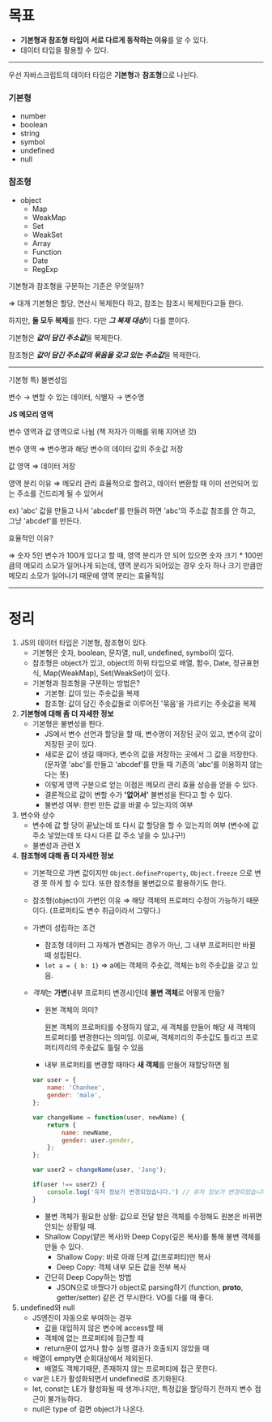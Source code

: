 # 목표

- **기본형과 참조형 타입이 서로 다르게 동작하는 이유**를 알 수 있다.
- 데이터 타입을 활용할 수 있다.

---

우선 자바스크립트의 데이터 타입은 **기본형**과 **참조형**으로 나뉜다.

### 기본형

- number
- boolean
- string
- symbol
- undefined
- null

### 참조형

- object
    - Map
    - WeakMap
    - Set
    - WeakSet
    - Array
    - Function
    - Date
    - RegExp

기본형과 참조형을 구분하는 기준은 무엇일까?

⇒ 대개 기본형은 할당, 연산시 복제한다 하고, 참조는 참조시 복제한다고들 한다.

하지만, **둘 모두 복제**를 한다. 다만 ***그 복제 대상***이 다를 뿐이다.

기본형은 ***값이 담긴 주소값***을 복제한다.

참조형은 ***값이 담긴 주소값의 묶음을 갖고 있는 주소값***을 복제한다.

---

기본형 특) 불변성임

변수 → 변할 수 있는 데이터, 식별자 → 변수명

**JS 메모리 영역**

변수 영역과 값 영역으로 나뉨 (책 저자가 이해를 위해 지어낸 것)

변수 영역 ⇒ 변수명과 해당 변수의 데이터 값의 주솟값 저장

값 영역 ⇒ 데이터 저장

영역 분리 이유 ⇒ 메모리 관리 효율적으로 할려고, 데이터 변환할 때 이미 선언되어 있는 주소를 건드리게 될 수 있어서

ex) 'abc' 값을 만들고 나서 'abcdef'를 만들려 하면 'abc'의 주소값 참조를 안 하고, 그냥 'abcdef'를 만든다.

효율적인 이유?

⇒ 숫자 5인 변수가 100개 있다고 할 때, 영역 분리가 안 되어 있으면 숫자 크기 * 100만큼의 메모리 소모가 일어나게 되는데, 영역 분리가 되어있는 경우 숫자 하나 크기 만큼만 메모리 소모가 일어나기 때문에 영역 분리는 효율적임

---

# 정리

1. JS의 데이터 타입은 기본형, 참조형이 있다.
    - 기본형은 숫자, boolean, 문자열, null, undefined, symbol이 있다.
    - 참조형은 object가 있고, object의 하위 타입으로 배열, 함수, Date, 정규표현식, Map(WeakMap), Set(WeakSet)이 있다.
    - 기본형과 참조형을 구분하는 방법은?
        - 기본형: 값이 있는 주솟값을 복제
        - 참조형: 값이 담긴 주솟값들로 이루어진 '묶음'을 가르키는 주솟값을 복제
2. **기본형에 대해 좀 더 자세한 정보**
    - 기본형은 불변성을 띈다.
        - JS에서 변수 선언과 할당을 할 때, 변수명이 저장된 곳이 있고, 변수의 값이 저장된 곳이 있다.
        - 새로운 값이 생길 때마다, 변수의 값을 저장하는 곳에서 그 값을 저장한다. (문자열 'abc'를 만들고 'abcdef'를 만들 때 기존의 'abc'를 이용하지 않는다는 뜻)
        - 이렇게 영역 구분으로 얻는 이점은 메모리 관리 효율 상승을 얻을 수 있다.
        - 결론적으로 값이 변할 수가 **'없어서'** 불변성을 띈다고 할 수 있다.
        - 불변성 여부: 한번 만든 값을 바꿀 수 있는지의 여부
3. 변수와 상수
    - 변수에 값 할 당이 끝났는데 또 다시 값 할당을 할 수 있는지의 여부
    (변수에 값 주소 넣었는데 또 다시 다른 값 주소 넣을 수 있냐구!)
    - 불변성과 관련 X
4. **참조형에 대해 좀 더 자세한 정보**
    - 기본적으로 가변 값이지만 `Object.defineProperty`, `Object.freeze` 으로 변경 못 하게 할 수 있다. 또한 참조형을 불변값으로 활용하기도 한다.
    - 참조형(object)이 가변인 이유 ⇒ 해당 객체의 프로퍼티 수정이 가능하기 때문이다. (프로퍼티도 변수 취급이라서 그렇다.)
    - 가변이 성립하는 조건
        - 참조형 데이터 그 자체가 변경되는 경우가 아닌, 그 내부 프로퍼티만 바뀔 때 성립된다.
        - `let a = { b: 1}` ⇒ a에는 객체의 주솟값, 객체는 b의 주솟값을 갖고 있음.
    - *객체*는 **가변**(내부 프로퍼티 변경시)인데 **불변 객체**로 어떻게 만듦?
        - 원본 객체의 의미?
            
            원본 객체의 프로퍼티를 수정하지 않고, 새 객체를 만들어 해당 새 객체의 프로퍼티를 변경한다는 의미임. 이로써, 객체끼리의 주솟값도 틀리고 프로퍼티끼리의 주솟값도 틀릴 수 있음
            
        - 내부 프로퍼티를 변경할 때마다 **새 객체**를 만들어 재할당하면 됨
        
        ```jsx
        var user = {
        	name: 'Chanhee',
        	gender: 'male',
        };
        
        var changeName = function(user, newName) {
        	return {
        		name: newName,
        		gender: user.gender,
        	};
        };
        
        var user2 = changeName(user, 'Jang');
        
        if(user !== user2) {
        	console.log('유저 정보가 변경되었습니다.') // 유저 정보가 변경되었습니다.
        }
        ```
        
        - 불변 객체가 필요한 상황: 값으로 전달 받은 객체를 수정해도 원본은 바뀌면 안되는 상황일 때.
        - Shallow Copy(얕은 복사)와 Deep Copy(깊은 복사)를 통해 불변 객체를 만들 수 있다.
            - Shallow Copy: 바로 아래 단계 값(프로퍼티)만 복사
            - Deep Copy: 객체 내부 모든 값을 전부 복사
        - 간단히 Deep Copy하는 방법
            - JSON으로 바꿨다가 object로 parsing하기
            (function, __proto__, getter/setter) 같은 건 무시한다.
            VO를 다룰 때 좋다.
5. undefined와 null
    - JS엔진이 자동으로 부여하는 경우
        - 값을 대입하지 않은 변수에 access할 때
        - 객체에 없는 프로퍼티에 접근할 때
        - return문이 없거나 함수 실행 결과가 호출되지 않았을 때
    - 배열이 empty면 순회대상에서 제외된다.
        - 배열도 객체기때문, 존재하지 않는 프로퍼티에 접근 못한다.
    - var은 LE가 활성화되면서 undefined로 초기화된다.
    - let, const는 LE가 활성화될 때 생겨나지만, 특정값을 할당하기 전까지 변수 접근이 불가능하다.
    - null은 type of 걸면 object가 나온다.
